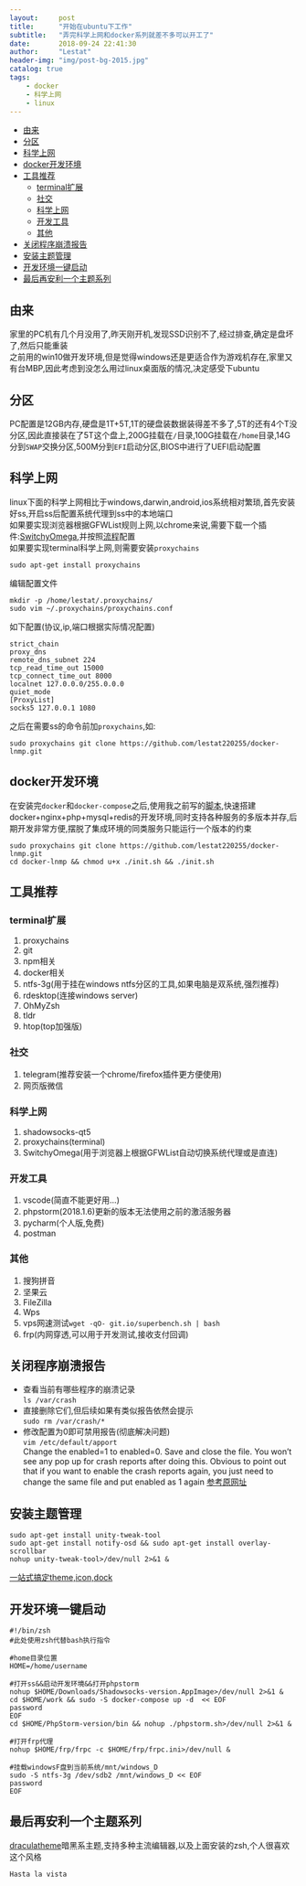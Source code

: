 ```yaml
---
layout:     post
title:      "开始在ubuntu下工作"
subtitle:   "弄完科学上网和docker系列就差不多可以开工了"
date:       2018-09-24 22:41:30
author:     "Lestat"
header-img: "img/post-bg-2015.jpg"
catalog: true
tags:
    - docker
    - 科学上网
    - linux
---
```


- [由来](#%E7%94%B1%E6%9D%A5)
- [分区](#%E5%88%86%E5%8C%BA)
- [科学上网](#%E7%A7%91%E5%AD%A6%E4%B8%8A%E7%BD%91)
- [docker开发环境](#docker%E5%BC%80%E5%8F%91%E7%8E%AF%E5%A2%83)
- [工具推荐](#%E5%B7%A5%E5%85%B7%E6%8E%A8%E8%8D%90)
  - [terminal扩展](#terminal%E6%89%A9%E5%B1%95)
  - [社交](#%E7%A4%BE%E4%BA%A4)
  - [科学上网](#%E7%A7%91%E5%AD%A6%E4%B8%8A%E7%BD%91-1)
  - [开发工具](#%E5%BC%80%E5%8F%91%E5%B7%A5%E5%85%B7)
  - [其他](#%E5%85%B6%E4%BB%96)
- [关闭程序崩溃报告](#%E5%85%B3%E9%97%AD%E7%A8%8B%E5%BA%8F%E5%B4%A9%E6%BA%83%E6%8A%A5%E5%91%8A)
- [安装主题管理](#%E5%AE%89%E8%A3%85%E4%B8%BB%E9%A2%98%E7%AE%A1%E7%90%86)
- [开发环境一键启动](#%E5%BC%80%E5%8F%91%E7%8E%AF%E5%A2%83%E4%B8%80%E9%94%AE%E5%90%AF%E5%8A%A8)
- [最后再安利一个主题系列](#%E6%9C%80%E5%90%8E%E5%86%8D%E5%AE%89%E5%88%A9%E4%B8%80%E4%B8%AA%E4%B8%BB%E9%A2%98%E7%B3%BB%E5%88%97)

## 由来
家里的PC机有几个月没用了,昨天刚开机,发现SSD识别不了,经过排查,确定是盘坏了,然后只能重装  
之前用的win10做开发环境,但是觉得windows还是更适合作为游戏机存在,家里又有台MBP,因此考虑到没怎么用过linux桌面版的情况,决定感受下ubuntu

## 分区
PC配置是12GB内存,硬盘是1T+5T,1T的硬盘装数据装得差不多了,5T的还有4个T没分区,因此直接装在了5T这个盘上,200G挂载在`/`目录,100G挂载在`/home`目录,14G分到`SWAP`交换分区,500M分到`EFI`启动分区,BIOS中进行了UEFI启动配置

## 科学上网
linux下面的科学上网相比于windows,darwin,android,ios系统相对繁琐,首先安装好ss,开启ss后配置系统代理到ss中的本地端口  
如果要实现浏览器根据GFWList规则上网,以chrome来说,需要下载一个插件:[SwitchyOmega](https://chrome.google.com/webstore/detail/proxy-switchyomega/padekgcemlokbadohgkifijomclgjgif?hl=zh-CN),并按照[流程](https://github.com/FelisCatus/SwitchyOmega/wiki/GFWList)配置  
如果要实现terminal科学上网,则需要安装`proxychains`  
```shell
sudo apt-get install proxychains
```
编辑配置文件  
```shell
mkdir -p /home/lestat/.proxychains/
sudo vim ~/.proxychains/proxychains.conf
```
如下配置(协议,ip,端口根据实际情况配置)
```
strict_chain
proxy_dns
remote_dns_subnet 224
tcp_read_time_out 15000
tcp_connect_time_out 8000
localnet 127.0.0.0/255.0.0.0
quiet_mode
[ProxyList]
socks5 127.0.0.1 1080
```
之后在需要ss的命令前加`proxychains`,如:
```
sudo proxychains git clone https://github.com/lestat220255/docker-lnmp.git
```

## docker开发环境
在安装完`docker`和`docker-compose`之后,使用我之前写的[脚本](https://github.com/lestat220255/docker-lnmp),快速搭建docker+nginx+php+mysql+redis的开发环境,同时支持各种服务的多版本并存,后期开发非常方便,摆脱了集成环境的同类服务只能运行一个版本的约束
```
sudo proxychains git clone https://github.com/lestat220255/docker-lnmp.git
cd docker-lnmp && chmod u+x ./init.sh && ./init.sh
```

## 工具推荐
### terminal扩展
1. proxychains
2. git
3. npm相关
4. docker相关
5. ntfs-3g(用于挂在windows ntfs分区的工具,如果电脑是双系统,强烈推荐)
6. rdesktop(连接windows server)
7. OhMyZsh
8. tldr
9. htop(top加强版)

### 社交
1. telegram(推荐安装一个chrome/firefox插件更方便使用)
2. 网页版微信

### 科学上网
1. shadowsocks-qt5
2. proxychains(terminal)
3. SwitchyOmega(用于浏览器上根据GFWList自动切换系统代理或是直连)

### 开发工具
1. vscode(简直不能更好用...)
2. phpstorm(2018.1.6)更新的版本无法使用之前的激活服务器
3. pycharm(个人版,免费)
4. postman

### 其他
1. 搜狗拼音
2. 坚果云
3. FileZilla
4. Wps
5. vps网速测试`wget -qO- git.io/superbench.sh | bash`
6. frp(内网穿透,可以用于开发测试,接收支付回调)

## 关闭程序崩溃报告
* 查看当前有哪些程序的崩溃记录  
`ls /var/crash`
* 直接删除它们,但后续如果有类似报告依然会提示  
`sudo rm /var/crash/*`  
* 修改配置为0即可禁用报告(彻底解决问题)  
`vim /etc/default/apport`  
Change the enabled=1 to enabled=0. Save and close the file. You won’t see any pop up for crash reports after doing this. Obvious to point out that if you want to enable the crash reports again, you just need to change the same file and put enabled as 1 again
[参考原网址](https://itsfoss.com/how-to-fix-system-program-problem-detected-ubuntu/)

## 安装主题管理
```shell
sudo apt-get install unity-tweak-tool
sudo apt-get install notify-osd && sudo apt-get install overlay-scrollbar
nohup unity-tweak-tool>/dev/null 2>&1 &
```
[一站式搞定theme,icon,dock](https://www.gnome-look.org/)

## 开发环境一键启动
```shell
#!/bin/zsh
#此处使用zsh代替bash执行指令

#home目录位置
HOME=/home/username

#打开ss&&启动开发环境&&打开phpstorm
nohup $HOME/Downloads/Shadowsocks-version.AppImage>/dev/null 2>&1 &
cd $HOME/work && sudo -S docker-compose up -d  << EOF 
password
EOF
cd $HOME/PhpStorm-version/bin && nohup ./phpstorm.sh>/dev/null 2>&1 &

#打开frp代理
nohup $HOME/frp/frpc -c $HOME/frp/frpc.ini>/dev/null &

#挂载windowsF盘到当前系统/mnt/windows_D
sudo -S ntfs-3g /dev/sdb2 /mnt/windows_D << EOF 
password
EOF
```

## 最后再安利一个主题系列
[draculatheme](https://draculatheme.com/)暗黑系主题,支持多种主流编辑器,以及上面安装的zsh,个人很喜欢这个风格

```
Hasta la vista
```